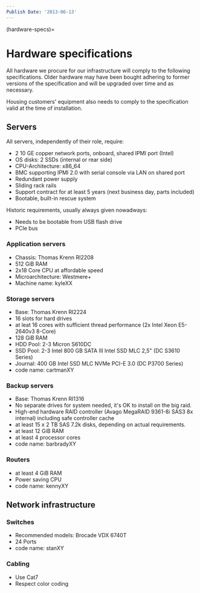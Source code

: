 ```yaml
---
Publish Date: '2013-06-13'
---
```


(hardware-specs)=

# Hardware specifications

All hardware we procure for our infrastructure will comply to the following
specifications. Older hardware may have been bought adhering to former
versions of the specification and will be upgraded over time and as necessary.

Housing customers' equipment also needs to comply to the specification valid
at the time of installation.

## Servers

All servers, independently of their role, require:

- 2 10 GE copper network ports, onboard, shared IPMI port (Intel)
- OS disks: 2 SSDs (internal or rear side)
- CPU-Architecture: x86_64
- BMC supporting IPMI 2.0 with serial console via LAN on shared port
- Redundant power supply
- Sliding rack rails
- Support contract for at least 5 years (next business day, parts
  included)
- Bootable, built-in rescue system

Historic requirements, usually always given nowadways:

- Needs to be bootable from USB flash drive
- PCIe bus

### Application servers

- Chassis: Thomas Krenn RI2208
- 512 GiB RAM
- 2x18 Core CPU at affordable speed
- Microarchitecture: Westmere+
- Machine name: kyleXX

### Storage servers

- Base: Thomas Krenn RI2224
- 16 slots for hard drives
- at leat 16 cores with sufficient thread performance (2x Intel Xeon E5-2640v3 8-Core)
- 128 GiB RAM
- HDD Pool: 2-3 Micron S610DC
- SSD Pool: 2-3 Intel 800 GB SATA III Intel SSD MLC 2,5" (DC S3610 Series)
- Journal: 400 GB Intel SSD MLC NVMe PCI-E 3.0 (DC P3700 Series)
- code name: cartmanXY

### Backup servers

- Base: Thomas Krenn RI1316
- No separate drives for system needed, it's OK to install on the big raid.
- High-end hardware RAID controller (Avago MegaRAID 9361-8i SAS3 8x internal) including safe controller cache
- at least 15 x 2 TB SAS 7.2k disks, depending on actual requirements.
- at least 12 GiB RAM
- at least 4 processor cores
- code name: barbradyXY

### Routers

- at least 4 GiB RAM
- Power saving CPU
- code name: kennyXY

## Network infrastructure

### Switches

- Recommended models: Brocade VDX 6740T
- 24 Ports
- code name: stanXY

### Cabling

- Use Cat7
- Respect color coding
